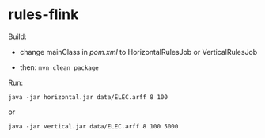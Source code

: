 # rules-flink

Build: 

- change mainClass in _pom.xml_ to HorizontalRulesJob or VerticalRulesJob

- then: `mvn clean package`

Run: 

`java -jar horizontal.jar data/ELEC.arff 8 100` 

or 

`java -jar vertical.jar data/ELEC.arff 8 100 5000`
